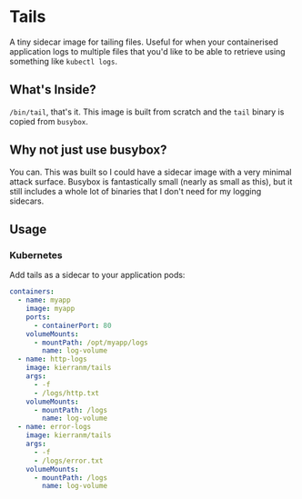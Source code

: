 # Tails
A tiny sidecar image for tailing files. Useful for when your containerised
application logs to multiple files that you'd like to be able to retrieve
using something like `kubectl logs`.

## What's Inside?

`/bin/tail`, that's it. This image is built from scratch and the `tail`
binary is copied from `busybox`.

## Why not just use busybox?

You can. This was built so I could have a sidecar image with a very minimal
attack surface. Busybox is fantastically small (nearly as small as this),
but it still includes a whole lot of binaries that I don't need for my logging
sidecars.

## Usage

### Kubernetes

Add tails as a sidecar to your application pods:

```yaml
containers:
  - name: myapp
    image: myapp
    ports:
      - containerPort: 80
    volumeMounts:
      - mountPath: /opt/myapp/logs
        name: log-volume
  - name: http-logs
    image: kierranm/tails
    args:
      - -f
      - /logs/http.txt
    volumeMounts:
      - mountPath: /logs
        name: log-volume
  - name: error-logs
    image: kierranm/tails
    args:
      - -f
      - /logs/error.txt
    volumeMounts:
      - mountPath: /logs
        name: log-volume
```